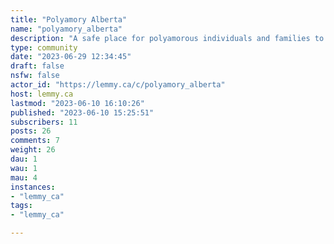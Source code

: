 ```yaml
---
title: "Polyamory Alberta" 
name: "polyamory_alberta"
description: "A safe place for polyamorous individuals and families to gather and share storiesCommunity Rules:- Be civil. No abuse will be tolerated in this community- No means no. Consent is sexy.- Discussion can include polyamory and ethical non-monogamy as a whole- Seeking connections? Please add a comment to the connections thread.- NSFW images are not allowed in this communityResources- [What is Polyamory?](https://en.wikipedia.org/wiki/Polyamory)-  [More Than Two](https://www.morethantwo.com/)- [Ethical Slut](https://www.amazon.ca/Ethical-Slut-Third-Practical-Relationships/dp/0399579664)- [Polysecure](https://www.amazon.ca/Polysecure-Attachment-Trauma-Consensual-Nonmonogamy-ebook/dp/B08F5L14MY)- [Polyamory Workbook](https://www.amazon.ca/Polyamory-Workbook-Interactive-Communicating-Relationships/dp/1646044061/ref=asc_df_1646044061/?hvadid=578815590441&hvpos=&hvnetw=g&hvrand=2263219567866601822&hvpone=&hvptwo=&hvqmt=&hvdev=c&hvdvcmdl=&hvlocint=&hvlocphy=9001389&hvtargid=pla-1647181643453&psc=1)- [Polyamory Toolkit](https://www.eroticawakening.com/polyamory-toolkit/)- [So, somebody called you a Unicorn Hunter?](https://www.unicorns-r-us.com/index.html)- [The Most Skipped Step When Opening a Relationship](https://medium.com/@PolyamorySchool/the-most-skipped-step-when-opening-a-relationship-f1f67abbbd49)- [Alternative Relationships](https://sexualbeing.org/blog/8-relationship-alternatives-to-monogamy/)"
type: community
date: "2023-06-29 12:34:45"
draft: false
nsfw: false
actor_id: "https://lemmy.ca/c/polyamory_alberta"
host: lemmy.ca
lastmod: "2023-06-10 16:10:26"
published: "2023-06-10 15:25:51"
subscribers: 11
posts: 26
comments: 7
weight: 26
dau: 1
wau: 1
mau: 4
instances:
- "lemmy_ca"
tags: 
- "lemmy_ca"

---
```

